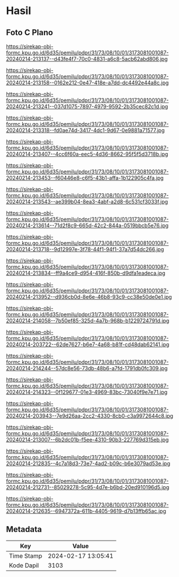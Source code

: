 # Hasil

## Foto C Plano

https://sirekap-obj-formc.kpu.go.id/6d35/pemilu/pdpr/31/73/08/10/01/3173081001087-20240214-213137--d43fe4f7-70c0-4831-a6c8-5acb62abd806.jpg

https://sirekap-obj-formc.kpu.go.id/6d35/pemilu/pdpr/31/73/08/10/01/3173081001087-20240214-213158--0162e212-0e47-418e-a7dd-dc4492e44a8c.jpg

https://sirekap-obj-formc.kpu.go.id/6d35/pemilu/pdpr/31/73/08/10/01/3173081001087-20240214-213241--037d1075-7897-4979-9592-2b35cec82c1d.jpg

https://sirekap-obj-formc.kpu.go.id/6d35/pemilu/pdpr/31/73/08/10/01/3173081001087-20240214-213318--fd0ae74d-3417-4dc1-9d67-0e9881a71577.jpg

https://sirekap-obj-formc.kpu.go.id/6d35/pemilu/pdpr/31/73/08/10/01/3173081001087-20240214-213407--4cc6f60a-eec5-4d36-8662-95f5f5d3718b.jpg

https://sirekap-obj-formc.kpu.go.id/6d35/pemilu/pdpr/31/73/08/10/01/3173081001087-20240214-213453--f60446e8-c6f5-43b1-affa-1b122905c4fa.jpg

https://sirekap-obj-formc.kpu.go.id/6d35/pemilu/pdpr/31/73/08/10/01/3173081001087-20240214-213543--ae399b04-8ea3-4abf-a2d8-6c531cf3033f.jpg

https://sirekap-obj-formc.kpu.go.id/6d35/pemilu/pdpr/31/73/08/10/01/3173081001087-20240214-213614--71d2f8c9-665d-42c2-844a-0519bbcb5e76.jpg

https://sirekap-obj-formc.kpu.go.id/6d35/pemilu/pdpr/31/73/08/10/01/3173081001087-20240214-213718--9d12997e-3f78-44f1-94f1-37a7d54dc266.jpg

https://sirekap-obj-formc.kpu.go.id/6d35/pemilu/pdpr/31/73/08/10/01/3173081001087-20240214-213834--ff9a4ce9-d954-416f-850b-d9dfa1eadeca.jpg

https://sirekap-obj-formc.kpu.go.id/6d35/pemilu/pdpr/31/73/08/10/01/3173081001087-20240214-213952--d936cb0d-8e6e-46b8-93c9-cc38e50de0e1.jpg

https://sirekap-obj-formc.kpu.go.id/6d35/pemilu/pdpr/31/73/08/10/01/3173081001087-20240214-214058--7b50ef85-325d-4a7b-968b-b1229724791d.jpg

https://sirekap-obj-formc.kpu.go.id/6d35/pemilu/pdpr/31/73/08/10/01/3173081001087-20240214-203722--62de7627-b6e7-4a68-b81f-cd48dab62141.jpg

https://sirekap-obj-formc.kpu.go.id/6d35/pemilu/pdpr/31/73/08/10/01/3173081001087-20240214-214244--57dc8e56-73db-48b6-a7fd-1791db0fc309.jpg

https://sirekap-obj-formc.kpu.go.id/6d35/pemilu/pdpr/31/73/08/10/01/3173081001087-20240214-214323--0f129677-01e3-4969-83bc-73040f9e7e71.jpg

https://sirekap-obj-formc.kpu.go.id/6d35/pemilu/pdpr/31/73/08/10/01/3173081001087-20240214-203943--7e9d26aa-2cc2-4330-8cb0-c3a9972644c8.jpg

https://sirekap-obj-formc.kpu.go.id/6d35/pemilu/pdpr/31/73/08/10/01/3173081001087-20240214-213007--6b2dc01b-f5ee-4310-90b3-227769d315eb.jpg

https://sirekap-obj-formc.kpu.go.id/6d35/pemilu/pdpr/31/73/08/10/01/3173081001087-20240214-212835--4c7a18d3-73e7-4ad2-b09c-b6e3079ad53e.jpg

https://sirekap-obj-formc.kpu.go.id/6d35/pemilu/pdpr/31/73/08/10/01/3173081001087-20240214-212731--85029278-5c95-4d7e-b6bd-20ed910196d5.jpg

https://sirekap-obj-formc.kpu.go.id/6d35/pemilu/pdpr/31/73/08/10/01/3173081001087-20240214-212635--6947372a-611b-4405-9619-d7b13ffb65ac.jpg


## Metadata

| Key        | Value               |
| ---------- | ------------------- |
| Time Stamp | 2024-02-17 13:05:41 |
| Kode Dapil | 3103                |




